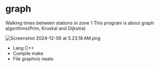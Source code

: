 # graph

Walking times between stations in zone 1
This program is about graph algorithms(Prim, Kruskal and Dijkstra)

![Screenshot 2024-12-06 at 5.23.18 AM.png](https://prod-files-secure.s3.us-west-2.amazonaws.com/ef02ad83-daa8-41e4-8571-e653e6aa1156/3028a14f-057d-4c40-83bc-75544af1d4c5/Screenshot_2024-12-06_at_5.23.18_AM.png)

- Lang      C++
- Compile   make
- File      graphviz neato
